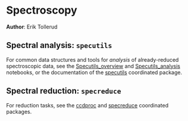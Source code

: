 # Spectroscopy

**Author**: Erik Tollerud

## Spectral analysis: `specutils`

For common data structures and tools for *analysis* of already-reduced spectroscopic data, see the [Specutils_overview](Specutils_overview.ipynb) and [Specutils_analysis](Specutils_overview.ipynb) notebooks, or the documentation of the [specutils](https://specutils.readthedocs.io/en/latest/) coordinated package.

## Spectral reduction: `specreduce`

For reduction tasks, see the [ccdproc](https://ccdproc.readthedocs.io/en/latest/) and [specreduce](https://specreduce.readthedocs.io/en/latest/) coordinated packages.